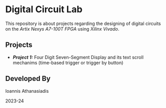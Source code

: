 # Digital Circuit Lab

This repository is about projects regarding the designing of digital circuits on the *Artix Nexys A7-100T FPGA* using *Xilinx Vivado*.
## Projects

- ***Project 1:*** Four Digit Seven-Segment Display and its text scroll mechanims (time-based trigger or trigger by button)
## Developed By
Ioannis Athanasiadis

2023-24